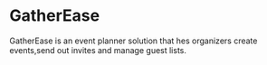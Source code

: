 # GatherEase

GatherEase is an event planner solution that hes organizers create events,send out invites and manage guest lists.